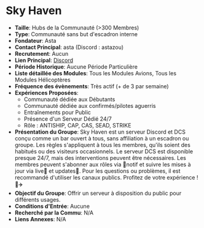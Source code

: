 # Sky Haven

- **Taille**: Hubs de la Communauté (>300 Membres)
- **Type**: Communauté sans but d'escadron interne
- **Fondateur**: Asta
- **Contact Principal**: asta (Discord : astazou)
- **Recrutement**: Aucun
- **Lien Principal**: [Discord](https://discord.gg/AGRKs4vqeB)
- **Période Historique**: Aucune Période Particulière
- **Liste détaillée des Modules**: Tous les Modules Avions, Tous les Modules Hélicoptères
- **Fréquence des évènements**: Très actif (+ de 3 par semaine)
- **Expériences Proposées**:
  - Communauté dédiée aux Débutants
  - Communauté dédiée aux confirmés/pilotes aguerris
  - Entraînements pour Public
  - Présence d'un Serveur Dédié 24/7
  - Rôle : ANTISHIP, CAP, CAS, SEAD, STRIKE
- **Présentation du Groupe**: Sky Haven est un serveur Discord et DCS conçu comme un bar ouvert à tous, sans affiliation à un escadron ou groupe. Les règles s'appliquent à tous les membres, qu'ils soient des habitués ou des visiteurs occasionnels. Le serveur DCS est disponible presque 24/7, mais des interventions peuvent être nécessaires. Les membres peuvent s'abonner aux rôles via ⁠📲notif et suivre les mises à jour via ⁠live🔴 et ⁠updates🧾. Pour les questions ou problèmes, il est recommandé d'utiliser les canaux publics. Profitez de votre expérience ! 🚀✈️
- **Objectif du Groupe**: Offrir un serveur à disposition du public pour différents usages.
- **Conditions d'Entrée**: Aucune
- **Recherché par la Commu**: N/A
- **Liens Annexes**: N/A